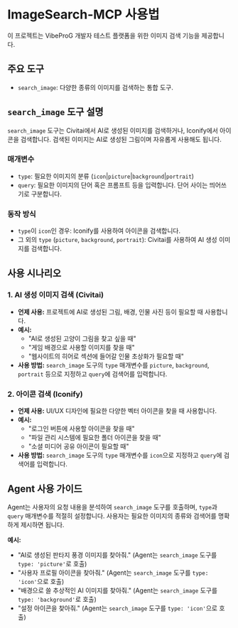 # ImageSearch-MCP 사용법

이 프로젝트는 VibeProG 개발자 테스트 플랫폼을 위한 이미지 검색 기능을 제공합니다.

## 주요 도구

*   `search_image`: 다양한 종류의 이미지를 검색하는 통합 도구.

## `search_image` 도구 설명

`search_image` 도구는 Civitai에서 AI로 생성된 이미지를 검색하거나, Iconify에서 아이콘을 검색합니다. 검색된 이미지는 AI로 생성된 그림이며 자유롭게 사용해도 됩니다.

### 매개변수

*   `type`: 필요한 이미지의 분류 (`icon`|`picture`|`background`|`portrait`)
*   `query`: 필요한 이미지의 단어 혹은 프롬프트 등을 입력합니다. 단어 사이는 띄어쓰기로 구분합니다.

### 동작 방식

*   `type`이 `icon`인 경우: Iconify를 사용하여 아이콘을 검색합니다.
*   그 외의 `type` (`picture`, `background`, `portrait`): Civitai를 사용하여 AI 생성 이미지를 검색합니다.

## 사용 시나리오

### 1. AI 생성 이미지 검색 (Civitai)

*   **언제 사용:** 프로젝트에 AI로 생성된 그림, 배경, 인물 사진 등이 필요할 때 사용합니다.
*   **예시:**
    *   "AI로 생성된 고양이 그림을 찾고 싶을 때"
    *   "게임 배경으로 사용할 이미지를 찾을 때"
    *   "웹사이트의 히어로 섹션에 들어갈 인물 초상화가 필요할 때"
*   **사용 방법:** `search_image` 도구의 `type` 매개변수를 `picture`, `background`, `portrait` 등으로 지정하고 `query`에 검색어를 입력합니다.

### 2. 아이콘 검색 (Iconify)

*   **언제 사용:** UI/UX 디자인에 필요한 다양한 벡터 아이콘을 찾을 때 사용합니다.
*   **예시:**
    *   "로그인 버튼에 사용할 아이콘을 찾을 때"
    *   "파일 관리 시스템에 필요한 폴더 아이콘을 찾을 때"
    *   "소셜 미디어 공유 아이콘이 필요할 때"
*   **사용 방법:** `search_image` 도구의 `type` 매개변수를 `icon`으로 지정하고 `query`에 검색어를 입력합니다.

## Agent 사용 가이드

Agent는 사용자의 요청 내용을 분석하여 `search_image` 도구를 호출하며, `type`과 `query` 매개변수를 적절히 설정합니다. 사용자는 필요한 이미지의 종류와 검색어를 명확하게 제시하면 됩니다.

**예시:**

*   "AI로 생성된 판타지 풍경 이미지를 찾아줘." (Agent는 `search_image` 도구를 `type: 'picture'`로 호출)
*   "사용자 프로필 아이콘을 찾아줘." (Agent는 `search_image` 도구를 `type: 'icon'`으로 호출)
*   "배경으로 쓸 추상적인 AI 이미지를 찾아줘." (Agent는 `search_image` 도구를 `type: 'background'`로 호출)
*   "설정 아이콘을 찾아줘." (Agent는 `search_image` 도구를 `type: 'icon'`으로 호출)